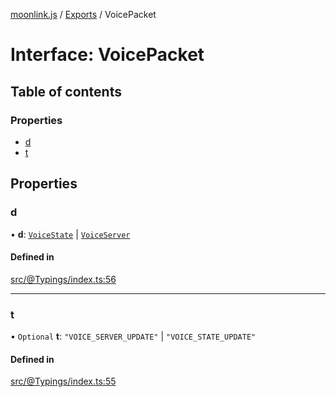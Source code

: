 [moonlink.js](../README.md) / [Exports](../modules.md) / VoicePacket

# Interface: VoicePacket

## Table of contents

### Properties

- [d](VoicePacket.md#d)
- [t](VoicePacket.md#t)

## Properties

### d

• **d**: [`VoiceState`](VoiceState.md) \| [`VoiceServer`](VoiceServer.md)

#### Defined in

[src/@Typings/index.ts:56](https://github.com/Ecliptia/moonlink.js/blob/695a75b/src/@Typings/index.ts#L56)

___

### t

• `Optional` **t**: ``"VOICE_SERVER_UPDATE"`` \| ``"VOICE_STATE_UPDATE"``

#### Defined in

[src/@Typings/index.ts:55](https://github.com/Ecliptia/moonlink.js/blob/695a75b/src/@Typings/index.ts#L55)
